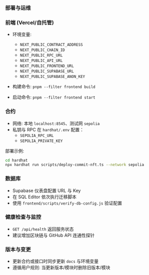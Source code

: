 ### 部署与运维

### 前端 (Vercel/自托管)

- 环境变量:
  - `NEXT_PUBLIC_CONTRACT_ADDRESS`
  - `NEXT_PUBLIC_CHAIN_ID`
  - `NEXT_PUBLIC_RPC_URL`
  - `NEXT_PUBLIC_API_URL`
  - `NEXT_PUBLIC_FRONTEND_URL`
  - `NEXT_PUBLIC_SUPABASE_URL`
  - `NEXT_PUBLIC_SUPABASE_ANON_KEY`

- 构建命令: `pnpm --filter frontend build`
- 启动命令: `pnpm --filter frontend start`

### 合约

- 网络: 本地 `localhost:8545`、测试网 `sepolia`
- 私钥与 RPC 在 `hardhat/.env` 配置：
  - `SEPOLIA_RPC_URL`
  - `SEPOLIA_PRIVATE_KEY`

部署示例:
```bash
cd hardhat
npx hardhat run scripts/deploy-commit-nft.ts --network sepolia
```

### 数据库

- Supabase 仪表盘配置 URL 与 Key
- 在 SQL Editor 依次执行迁移脚本
- 使用 `frontend/scripts/verify-db-config.js` 验证配置

### 健康检查与监控

- `GET /api/health` 返回服务状态
- 建议增加区块链与 GitHub API 连通性探针

### 版本与变更

- 更新合约或接口时同步更新 `docs` 与环境变量
- 遵循用户规则: 当更新版本/模块时删除旧版本/模块

